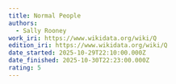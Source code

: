 ```yaml
---
title: Normal People
authors:
  - Sally Rooney
work_iri: https://www.wikidata.org/wiki/Q
edition_iri: https://www.wikidata.org/wiki/Q
date_started: 2025-10-29T22:10:00.000Z
date_finished: 2025-10-30T22:23:00.000Z
rating: 5
---
```

